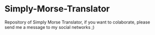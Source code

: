# Simply-Morse-Translator
Repository of Simply Morse Translator, if you want to colaborate, please send me a message to my social networks ;)
